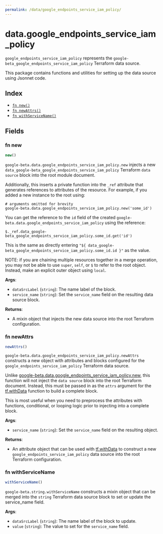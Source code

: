 ```yaml
---
permalink: /data/google_endpoints_service_iam_policy/
---
```


# data.google_endpoints_service_iam_policy

`google_endpoints_service_iam_policy` represents the `google-beta_google_endpoints_service_iam_policy` Terraform data source.



This package contains functions and utilities for setting up the data source using Jsonnet code.


## Index

* [`fn new()`](#fn-new)
* [`fn newAttrs()`](#fn-newattrs)
* [`fn withServiceName()`](#fn-withservicename)

## Fields

### fn new

```ts
new()
```


`google-beta.data.google_endpoints_service_iam_policy.new` injects a new `data_google-beta_google_endpoints_service_iam_policy` Terraform `data source`
block into the root module document.

Additionally, this inserts a private function into the `_ref` attribute that generates references to attributes of the
resource. For example, if you added a new instance to the root using:

    # arguments omitted for brevity
    google-beta.data.google_endpoints_service_iam_policy.new('some_id')

You can get the reference to the `id` field of the created `google-beta.data.google_endpoints_service_iam_policy` using the reference:

    $._ref.data_google-beta_google_endpoints_service_iam_policy.some_id.get('id')

This is the same as directly entering `"${ data_google-beta_google_endpoints_service_iam_policy.some_id.id }"` as the value.

NOTE: if you are chaining multiple resources together in a merge operation, you may not be able to use `super`, `self`,
or `$` to refer to the root object. Instead, make an explicit outer object using `local`.

**Args**:
  - `dataSrcLabel` (`string`): The name label of the block.
  - `service_name` (`string`): Set the `service_name` field on the resulting data source block.

**Returns**:
- A mixin object that injects the new data source into the root Terraform configuration.


### fn newAttrs

```ts
newAttrs()
```


`google-beta.data.google_endpoints_service_iam_policy.newAttrs` constructs a new object with attributes and blocks configured for the `google_endpoints_service_iam_policy`
Terraform data source.

Unlike [google-beta.data.google_endpoints_service_iam_policy.new](#fn-new), this function will not inject the `data source`
block into the root Terraform document. Instead, this must be passed in as the `attrs` argument for the
[tf.withData](https://github.com/tf-libsonnet/core/tree/main/docs#fn-withdata) function to build a complete block.

This is most useful when you need to preprocess the attributes with functions, conditional, or looping logic prior to
injecting into a complete block.

**Args**:
  - `service_name` (`string`): Set the `service_name` field on the resulting object.

**Returns**:
  - An attribute object that can be used with [tf.withData](https://github.com/tf-libsonnet/core/tree/main/docs#fn-withdata) to construct a new `google_endpoints_service_iam_policy` data source into the root Terraform configuration.


### fn withServiceName

```ts
withServiceName()
```

`google-beta.string.withServiceName` constructs a mixin object that can be merged into the `string`
Terraform data source block to set or update the service_name field.



**Args**:
  - `dataSrcLabel` (`string`): The name label of the block to update.
  - `value` (`string`): The value to set for the `service_name` field.
